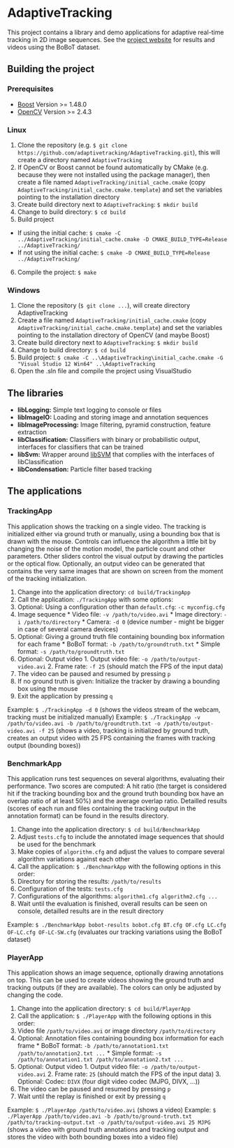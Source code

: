 # AdaptiveTracking

This project contains a library and demo applications for adaptive real-time tracking in 2D image sequences. See the [project website](https://adaptivetracking.github.io/) for results and videos using the BoBoT dataset.


## Building the project


### Prerequisites

* [Boost](http://www.boost.org/) Version >= 1.48.0
* [OpenCV](http://opencv.org/) Version >= 2.4.3


### Linux

1. Clone the repository (e.g. `$ git clone https://github.com/adaptivetracking/AdaptiveTracking.git`), this will create a directory named `AdaptiveTracking`
2. If OpenCV or Boost cannot be found automatically by CMake (e.g. because they were not installed using the package manager), then create a file named `AdaptiveTracking/initial_cache.cmake` (copy `AdaptiveTracking/initial_cache.cmake.template`) and set the variables pointing to the installation directory
3. Create build directory next to `AdaptiveTracking`: `$ mkdir build`
4. Change to build directory: `$ cd build`
5. Build project
  * If using the initial cache: `$ cmake -C ../AdaptiveTracking/initial_cache.cmake -D CMAKE_BUILD_TYPE=Release ../AdaptiveTracking/`
  * If not using the initial cache: `$ cmake -D CMAKE_BUILD_TYPE=Release ../AdaptiveTracking/`
6. Compile the project: `$ make`


### Windows

1. Clone the repository (`$ git clone ...`), will create directory AdaptiveTracking
2. Create a file named `AdaptiveTracking/initial_cache.cmake` (copy `AdaptiveTracking/initial_cache.cmake.template`) and set the variables pointing to the installation directory of OpenCV (and maybe Boost)
3. Create build directory next to `AdaptiveTracking`: `$ mkdir build`
4. Change to build directory: `$ cd build`
5. Build project: `$ cmake -C ..\AdaptiveTracking\initial_cache.cmake -G "Visual Studio 12 Win64" ..\AdaptiveTracking`
6. Open the .sln file and compile the project using VisualStudio


## The libraries

* **libLogging:** Simple text logging to console or files
* **libImageIO:** Loading and storing image and annotation sequences
* **libImageProcessing:** Image filtering, pyramid construction, feature extraction
* **libClassification:** Classifiers with binary or probabilistic output, interfaces for classifiers that can be trained
* **libSvm:** Wrapper around [libSVM](http://www.csie.ntu.edu.tw/~cjlin/libsvm/) that complies with the interfaces of libClassification
* **libCondensation:** Particle filter based tracking


## The applications


### TrackingApp

This application shows the tracking on a single video. The tracking is initialized either via ground truth or manually, using a bounding box that is drawn with the mouse. Controls can influence the algorithm a little bit by changing the noise of the motion model, the particle count and other parameters. Other sliders control the visual output by drawing the particles or the optical flow. Optionally, an output video can be generated that contains the very same images that are shown on screen from the moment of the tracking initialization.

1. Change into the application directory: `cd build/TrackingApp`
2. Call the application: `./TrackingApp` with some options:
  1. Optional: Using a configuration other than `default.cfg`: `-c myconfig.cfg`
  2. Image sequence
    * Video file: `-v /path/to/video.avi`
    * Image directory: `-i /path/to/directory`
    * Camera: `-d 0` (device number - might be bigger in case of several camera devices)
  3. Optional: Giving a ground truth file containing bounding box information for each frame
    * BoBoT format: `-b /path/to/groundtruth.txt`
    * Simple format: `-s /path/to/groundtruth.txt`
  4. Optional: Output video
    1. Output video file: `-o /path/to/output-video.avi`
    2. Frame rate: `-f 25` (should match the FPS of the input data)
3. The video can be paused and resumed by pressing `p`
4. If no ground truth is given: Initialize the tracker by drawing a bounding box using the mouse
5. Exit the application by pressing `q`

Example: `$ ./TrackingApp -d 0` (shows the videos stream of the webcam, tracking must be initialized manually)
Example: `$ ./TrackingApp -v /path/to/video.avi -b /path/to/groundtruth.txt -o /path/to/output-video.avi -f 25` (shows a video, tracking is initialized by ground truth, creates an output video with 25 FPS containing the frames with tracking output (bounding boxes))


### BenchmarkApp

This application runs test sequences on several algorithms, evaluating their performance. Two scores are computed: A hit ratio (the target is considered hit if the tracking bounding box and the ground truth bounding box have an overlap ratio of at least 50%) and the average overlap ratio. Detailled results (scores of each run and files containing the tracking output in the annotation format) can be found in the results directory.

1. Change into the application directory: `$ cd build/BenchmarkApp`
2. Adjust `tests.cfg` to include the annotated image sequences that should be used for the benchmark
3. Make copies of `algorithm.cfg` and adjust the values to compare several algorithm variations against each other
4. Call the application: `$ ./BenchmarkApp` with the following options in this order:
  1. Directory for storing the results: `/path/to/results`
  2. Configuration of the tests: `tests.cfg`
  3. Configurations of the algorithms: `algorithm1.cfg algorithm2.cfg ...`
5. Wait until the evaluation is finished, overall results can be seen on console, detailled results are in the result directory

Example: `$ ./BenchmarkApp bobot-results bobot.cfg BT.cfg OF.cfg LC.cfg OF-LC.cfg OF-LC-SW.cfg` (evaluates our tracking variations using the BoBoT dataset)


### PlayerApp

This application shows an image sequence, optionally drawing annotations on top. This can be used to create videos showing the ground truth and tracking outputs (if they are available). The colors can only be adjusted by changing the code.

1. Change into the application directory: `$ cd build/PlayerApp`
2. Call the application: `$ ./PlayerApp` with the following options in this order:
  1. Video file `/path/to/video.avi` or image directory `/path/to/directory`
  2. Optional: Annotation files containing bounding box information for each frame
    * BoBoT format: `-b /path/to/annotation1.txt /path/to/annotation2.txt ...`
    * Simple format: `-s /path/to/annotation1.txt /path/to/annotation2.txt ...`
  3. Optional: Output video
    1. Output video file: `-o /path/to/output-video.avi`
    2. Frame rate: `25` (should match the FPS of the input data)
    3. Optional: Codec: `DIVX` (four digit video codec (MJPG, DIVX, ...))
3. The video can be paused and resumed by pressing `p`
4. Wait until the replay is finished or exit by pressing `q`

Example: `$ ./PlayerApp /path/to/video.avi` (shows a video)
Example: `$ ./PlayerApp /path/to/video.avi -b /path/to/ground-truth.txt /path/to/tracking-output.txt -o /path/to/output-video.avi 25 MJPG` (shows a video with ground truth annotations and tracking output and stores the video with both bounding boxes into a video file)

